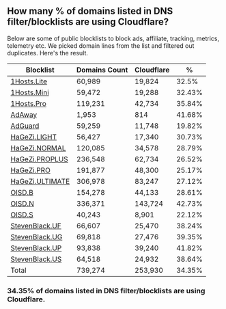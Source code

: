 ## How many % of domains listed in DNS filter/blocklists are using Cloudflare?


Below are some of public blocklists to block ads, affiliate, tracking, metrics, telemetry etc.
We picked domain lines from the list and filtered out duplicates.
Here's the result.


| Blocklist | Domains Count | Cloudflare | % |
| --- | --- | --- | --- |
| [1Hosts.Lite](https://raw.githubusercontent.com/badmojr/1Hosts/master/Lite/hosts.win) | 60,989 | 19,824 | 32.5% |
| [1Hosts.Mini](https://raw.githubusercontent.com/badmojr/1Hosts/master/mini/hosts.win) | 59,472 | 19,288 | 32.43% |
| [1Hosts.Pro](https://raw.githubusercontent.com/badmojr/1Hosts/master/Pro/hosts.win) | 119,231 | 42,734 | 35.84% |
| [AdAway](https://raw.githubusercontent.com/AdAway/adaway.github.io/master/hosts.txt) | 1,953 | 814 | 41.68% |
| [AdGuard](https://adguardteam.github.io/AdGuardSDNSFilter/Filters/filter.txt) | 59,259 | 11,748 | 19.82% |
| [HaGeZi.LIGHT](https://raw.githubusercontent.com/hagezi/dns-blocklists/main/hosts/light.txt) | 56,427 | 17,340 | 30.73% |
| [HaGeZi.NORMAL](https://raw.githubusercontent.com/hagezi/dns-blocklists/main/hosts/multi.txt) | 120,085 | 34,578 | 28.79% |
| [HaGeZi.PROPLUS](https://raw.githubusercontent.com/hagezi/dns-blocklists/main/hosts/pro.plus.txt) | 236,548 | 62,734 | 26.52% |
| [HaGeZi.PRO](https://raw.githubusercontent.com/hagezi/dns-blocklists/main/hosts/pro.txt) | 191,877 | 48,300 | 25.17% |
| [HaGeZi.ULTIMATE](https://raw.githubusercontent.com/hagezi/dns-blocklists/main/hosts/ultimate.txt) | 306,978 | 83,247 | 27.12% |
| [OISD.B](https://big.oisd.nl/dnsmasq) | 154,278 | 44,133 | 28.61% |
| [OISD.N](https://nsfw.oisd.nl/dnsmasq) | 336,371 | 143,724 | 42.73% |
| [OISD.S](https://small.oisd.nl/dnsmasq) | 40,243 | 8,901 | 22.12% |
| [StevenBlack.UF](https://raw.githubusercontent.com/StevenBlack/hosts/master/alternates/fakenews/hosts) | 66,607 | 25,470 | 38.24% |
| [StevenBlack.UG](https://raw.githubusercontent.com/StevenBlack/hosts/master/alternates/gambling/hosts) | 69,818 | 27,476 | 39.35% |
| [StevenBlack.UP](https://raw.githubusercontent.com/StevenBlack/hosts/master/alternates/porn/hosts) | 93,838 | 39,240 | 41.82% |
| [StevenBlack.US](https://raw.githubusercontent.com/StevenBlack/hosts/master/alternates/social/hosts) | 64,518 | 24,932 | 38.64% |
| Total | 739,274 | 253,930 | 34.35% |


### 34.35% of domains listed in DNS filter/blocklists are using Cloudflare.